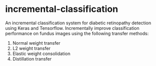 # incremental-classification
An incremental classification system for diabetic retinopathy detection using Keras and Tensorflow. Incrementally improve classification performance on fundus images using the following transfer methods:
1. Normal weight transfer
2. L2 weight transfer 
3. Elastic weight consolidation 
4. Distillation transfer
